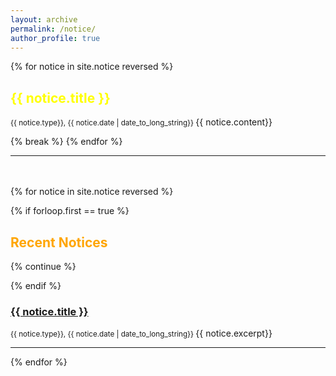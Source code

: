 ```yaml
---
layout: archive
permalink: /notice/
author_profile: true
---
```


{% for notice in site.notice reversed %}
  <h2>
    <span style="color:yellow">{{ notice.title }}</span>
  </h2>
  <small>{{ notice.type}}, {{ notice.date | date_to_long_string}} </small>
  {{ notice.content}}

  {% break %}
{% endfor %}


-------
<br>
<br>
{% for notice in site.notice reversed %}


 {% if forloop.first == true %}

## <span style="color:orange">Recent Notices</span>
   {% continue %}

 {% endif %}

  <h3>
    <a href="{{site.baseurl}}{{ notice.url }}">{{ notice.title }}</a>
  </h3>
  <small>{{ notice.type}}, {{ notice.date | date_to_long_string}} </small>
  {{ notice.excerpt}} 

-------

{% endfor %}
